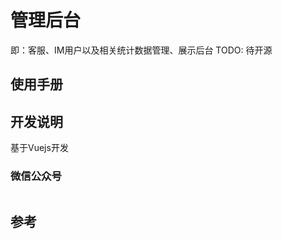 # 管理后台

即：客服、IM用户以及相关统计数据管理、展示后台
TODO: 待开源

## 使用手册

## 开发说明

基于Vuejs开发

### 微信公众号

<img :src="$withBase('/image/qrcode_xiaperio_430.jpg')" style="width:250px;"/>

## 参考
